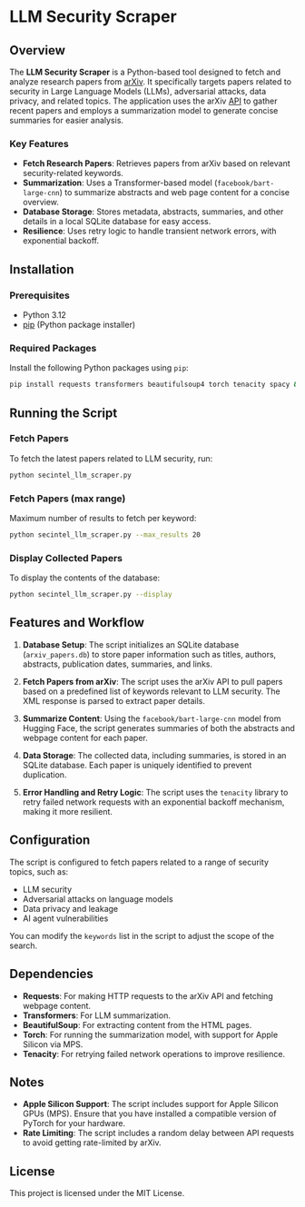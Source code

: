 # LLM Security Scraper

## Overview
The **LLM Security Scraper** is a Python-based tool designed to fetch and analyze research papers from [arXiv](https://arxiv.org/). It specifically targets papers related to security in Large Language Models (LLMs), adversarial attacks, data privacy, and related topics. The application uses the arXiv [API](https://info.arxiv.org/help/api/user-manual.html) to gather recent papers and employs a summarization model to generate concise summaries for easier analysis.

### Key Features
- **Fetch Research Papers**: Retrieves papers from arXiv based on relevant security-related keywords.
- **Summarization**: Uses a Transformer-based model (`facebook/bart-large-cnn`) to summarize abstracts and web page content for a concise overview.
- **Database Storage**: Stores metadata, abstracts, summaries, and other details in a local SQLite database for easy access.
- **Resilience**: Uses retry logic to handle transient network errors, with exponential backoff.

## Installation
### Prerequisites
- Python 3.12
- [pip](https://pip.pypa.io/en/stable/) (Python package installer)

### Required Packages
Install the following Python packages using `pip`:

```sh
pip install requests transformers beautifulsoup4 torch tenacity spacy && python -m spacy download en_core_web_sm
```

## Running the Script
### Fetch Papers
To fetch the latest papers related to LLM security, run:

```sh
python secintel_llm_scraper.py
```

### Fetch Papers (max range)
Maximum number of results to fetch per keyword:

```sh
python secintel_llm_scraper.py --max_results 20
```

### Display Collected Papers
To display the contents of the database:

```sh
python secintel_llm_scraper.py --display
```

## Features and Workflow
1. **Database Setup**: The script initializes an SQLite database (`arxiv_papers.db`) to store paper information such as titles, authors, abstracts, publication dates, summaries, and links.

2. **Fetch Papers from arXiv**: The script uses the arXiv API to pull papers based on a predefined list of keywords relevant to LLM security. The XML response is parsed to extract paper details.

3. **Summarize Content**: Using the `facebook/bart-large-cnn` model from Hugging Face, the script generates summaries of both the abstracts and webpage content for each paper.

4. **Data Storage**: The collected data, including summaries, is stored in an SQLite database. Each paper is uniquely identified to prevent duplication.

5. **Error Handling and Retry Logic**: The script uses the `tenacity` library to retry failed network requests with an exponential backoff mechanism, making it more resilient.

## Configuration
The script is configured to fetch papers related to a range of security topics, such as:
- LLM security
- Adversarial attacks on language models
- Data privacy and leakage
- AI agent vulnerabilities

You can modify the `keywords` list in the script to adjust the scope of the search.

## Dependencies
- **Requests**: For making HTTP requests to the arXiv API and fetching webpage content.
- **Transformers**: For LLM summarization.
- **BeautifulSoup**: For extracting content from the HTML pages.
- **Torch**: For running the summarization model, with support for Apple Silicon via MPS.
- **Tenacity**: For retrying failed network operations to improve resilience.

## Notes
- **Apple Silicon Support**: The script includes support for Apple Silicon GPUs (MPS). Ensure that you have installed a compatible version of PyTorch for your hardware.
- **Rate Limiting**: The script includes a random delay between API requests to avoid getting rate-limited by arXiv.

## License
This project is licensed under the MIT License.



